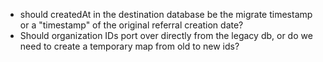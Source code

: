 * should createdAt in the destination database be the migrate timestamp or a "timestamp" of the original referral creation date?
* Should organization IDs port over directly from the legacy db, or do we need to create a temporary map from old to new ids?
